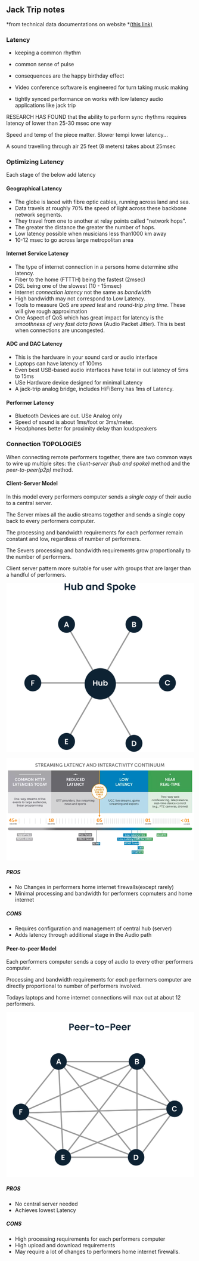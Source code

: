 
## Jack Trip notes

*from technical data documentations on website
*[\(this link\)](https://www.jacktrip.com/technology)

### Latency

- keeping a common rhythm
  
- common sense of pulse

- consequences are the happy birthday effect

- Video conference software is engineered for turn taking music making

- tightly synced performance on works with low latency audio applications like jack trip

RESEARCH HAS FOUND that the ability to perform sync rhythms requires latency of lower than 25-30 msec one way

Speed and temp of the piece matter. Slower tempi lower latency...

A sound travelling through air 25 feet (8 meters) takes about 25msec

### Optimizing Latency

Each stage of the below add latency

#### Geographical Latency

- The globe is laced with fibre optic cables, running across land and sea.
- Data travels at roughly 70% the speed of light across these backbone network segments.
- They travel from one to another at relay points called "network hops".
- The greater the distance the greater the number of hops.
- Low latency possible when musicians less than1000 km away
- 10-12 msec to go across large metropolitan area

#### Internet Service Latency

- The type of internet connection in a persons home determine sthe latency.
- Fiber to the home (FTTTH) being the fastest (2msec)
- DSL being one of the slowest (10 - 15msec)
- Internet *connection latency* not the same as *bandwidth*
- High bandwidth may not correspond to Low Latency.
- Tools to measure QoS are *speed test* and *round-trip ping time*. These will give rough approximation
- One Aspect of QoS which has great impact for latency is the  *smoothness of very fast data flows* (Audio Packet Jitter). This is best when connections are uncongested.

#### ADC and DAC Latency

- This is the hardware in your sound card or audio interface
- Laptops can have latency of 100ms
- Even best USB-based audio interfaces have total in out latency of 5ms to 15ms
- USe Hardware device designed for minimal Latency
- A jack-trip analog bridge, includes HiFiBerry has 1ms of Latency.

#### Performer Latency

- Bluetooth Devices are out. USe Analog only
- Speed of sound is about 1ms/foot or 3ms/meter.
- Headphones better for proximity delay than loudspeakers

### Connection TOPOLOGIES

When connecting remote performers together,  there are two common ways to wire up multiple sites: the *client-server (hub and spoke)* method and the *peer-to-peer(p2p)* method.

#### Client-Server Model

In this model every performers computer sends a *single copy* of their audio to a central server.

The Server mixes all the audio streams together and sends a single copy back to every performers computer.

The processing and bandwidth requirements for each performer remain constant and low, regardless of number of performers.

The Severs processing and bandwidth requirements grow proportionally to the number of performers.

Client server pattern more suitable for user with groups that are larger than a handful of performers.

![image info](./hub-and-spoke.svg)

![image info](./latency-continuum-2021.webp)

##### **PROS**

- No Changes in performers home internet firewalls(except rarely)
- Minimal processing and bandwidth for performers copmuters and home internet

##### **CONS**

- Requires configuration and management of central hub (server)
- Adds latency through additional stage in the Audio path
  
#### Peer-to-peer Model

Each performers computer sends a copy of audio to every other performers computer.

Processing and bandwidth requirements for *each* performers computer are directly proportional to number of performers involved.

Todays laptops and home internet connections will max out at about 12 performers.

![image info](./peer-to-peer.svg)

##### **PROS**

- No central server needed
- Achieves lowest Latency
  
##### **CONS**

- High processing requirements for each performers computer
- High upload and download requirements
- May require a lot of changes to performers home internet firewalls.
  
